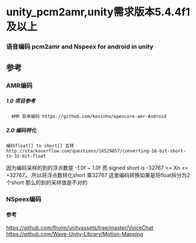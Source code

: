 # unity_pcm2amr,unity需求版本5.4.4f1及以上
### 语音编码 pcm2amr and Nspeex for android in unity 
## 参考
### AMR编码
##### 1.0 项目参考
      AMR 安卓编码 https://github.com/kevinho/opencore-amr-Android
##### 2.0 编码转化
    编码float[] to short[] 互转 http://stackoverflow.com/questions/16529857/converting-16-bit-short-to-32-bit-float
  因为编码采样的到的浮点数是 -1.0f ~ 1.0f 而 signed short is -32767 <= Xn <= +32767， 所以将浮点数转化short 乘32767
  这里编码转换如果是将float拆分为2个short 那么的到的采样值是不对的
### NSpeex编码
#### 参考
https://github.com/fholm/unityassets/tree/master/VoiceChat
https://github.com/Wave-Unity-Library/Motion-Mapping
